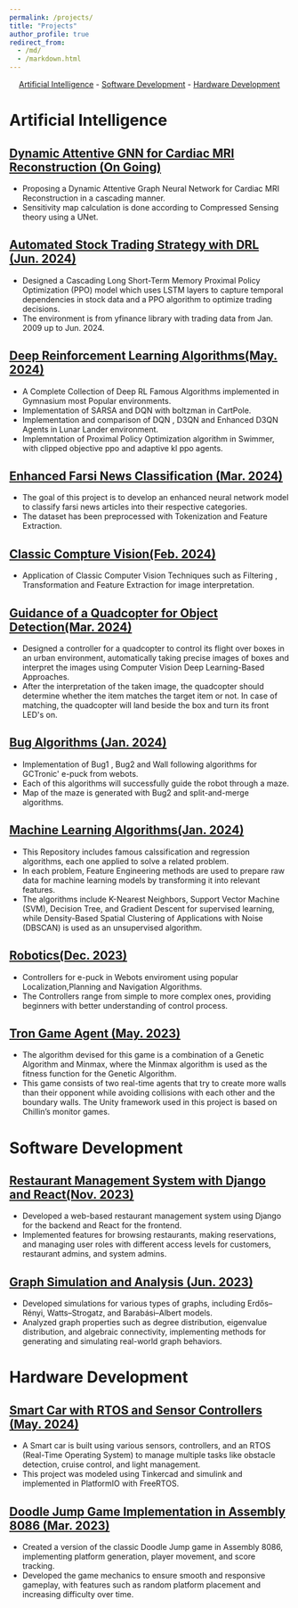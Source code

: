 ```yaml
---
permalink: /projects/
title: "Projects"
author_profile: true
redirect_from: 
  - /md/
  - /markdown.html
---
```

<p align="center">
  <a href="#artificial-intelligence">Artificial Intelligence</a> - 
  <a href="#software-development">Software Development</a> - 
  <a href="#hardware-development">Hardware Development</a>
</p>


# Artificial Intelligence

## [Dynamic Attentive GNN for Cardiac MRI Reconstruction (On Going)](https://github.com/negarhonarvar/DynamicAttentiveGNNforCMRIRecon)

* Proposing a Dynamic Attentive Graph Neural Network for Cardiac MRI Reconstruction in a cascading manner.
* Sensitivity map calculation is done according to Compressed Sensing theory using a UNet.

## [Automated Stock Trading Strategy with DRL (Jun. 2024)](https://github.com/negarhonarvar/StockTrading_DRL)

* Designed a Cascading Long Short-Term Memory Proximal Policy Optimization (PPO) model which uses LSTM
layers to capture temporal dependencies in stock data and a PPO algorithm to optimize trading decisions.
* The environment is from yfinance library with trading data from Jan. 2009 up to Jun. 2024.

## [Deep Reinforcement Learning Algorithms(May. 2024)](https://github.com/negarhonarvar/DeepReinforcementLearning)

* A Complete Collection of Deep RL Famous Algorithms implemented in Gymnasium most Popular environments.
* Implementation of SARSA and DQN with boltzman in CartPole.
* Implementation and comparison of DQN , D3QN and Enhanced D3QN Agents in Lunar Lander environment.
* Implemntation of Proximal Policy Optimization algorithm in Swimmer, with clipped objective ppo and adaptive kl ppo agents.


## [Enhanced Farsi News Classification (Mar. 2024)](https://github.com/negarhonarvar/Enhanced-News-Classification-On-Large-Dataset)

 * The goal of this project is to develop an enhanced neural network model to classify farsi news articles into their respective categories.
 * The dataset has been preprocessed with Tokenization and Feature Extraction.

## [Classic Compture Vision(Feb. 2024)](https://github.com/negarhonarvar/Computer-Vision/blob/main/README.md)

* Application of Classic Computer Vision Techniques such as Filtering , Transformation and Feature Extraction for image interpretation.

## [Guidance of a Quadcopter for Object Detection(Mar. 2024)](https://github.com/negarhonarvar/Guidance-of-a-Quadcopter-for-Object-Detection)

* Designed a controller for a quadcopter to control its flight over boxes in an urban environment, automatically taking precise images of boxes and interpret the images using Computer Vision Deep Learning-Based Approaches.
* After the interpretation of the taken image, the quadcopter should determine whether the item matches the target item or not. In case of matching, the quadcopter will land beside the box and turn its front LED's on.


## [Bug Algorithms (Jan. 2024)](https://github.com/negarhonarvar/Bug-Algorithms)

* Implementation of Bug1 , Bug2 and Wall following algorithms for GCTronic' e-puck from webots.
* Each of this algorithms will successfully guide the robot through a maze.
* Map of the maze is generated with Bug2 and split-and-merge algorithms.

## [Machine Learning Algorithms(Jan. 2024)](https://github.com/negarhonarvar/Machine-Learning)

* This Repository includes famous calssification and regression algorithms, each one applied to solve a related problem.
* In each problem, Feature Engineering methods are used to prepare raw data for machine learning models by transforming it into relevant features.
* The algorithms include K-Nearest Neighbors, Support Vector Machine (SVM), Decision Tree, and Gradient Descent for supervised learning, while Density-Based Spatial Clustering of Applications with Noise (DBSCAN) is used as an unsupervised algorithm.
  

## [Robotics(Dec. 2023)](https://github.com/negarhonarvar/Robatics)

* Controllers for e-puck in Webots enviroment using popular Localization,Planning and Navigation Algorithms.
* The Controllers range from simple to more complex ones, providing beginners with better understanding of control process.

## [Tron Game Agent (May. 2023)](https://github.com/negarhonarvar/TronGame)

* The algorithm devised for this game is a combination of a Genetic Algorithm and Minmax, where the Minmax
algorithm is used as the fitness function for the Genetic Algorithm.
* This game consists of two real-time agents that try to create more walls than their opponent while avoiding
collisions with each other and the boundary walls. The Unity framework used in this project is based on Chillin’s monitor games.


# Software Development 

## [Restaurant Management System with Django and React(Nov. 2023)](https://github.com/negarhonarvar/Restaurant-Management)

* Developed a web-based restaurant management system using Django for the backend and React for the frontend.
* Implemented features for browsing restaurants, making reservations, and managing user roles with different access levels for customers, restaurant admins, and system admins.

## [Graph Simulation and Analysis (Jun. 2023)](https://github.com/negarhonarvar/Graph_Simulation)

* Developed simulations for various types of graphs, including Erdős–Rényi, Watts–Strogatz, and Barabási–Albert models.
* Analyzed graph properties such as degree distribution, eigenvalue distribution, and algebraic connectivity, implementing methods for generating and simulating real-world graph behaviors.

# Hardware Development

## [Smart Car with RTOS and Sensor Controllers (May. 2024)](https://github.com/negarhonarvar/Smart-car-Embedded-System)

* A Smart car is built using various sensors, controllers, and an RTOS (Real-Time Operating System) to manage multiple tasks like obstacle detection, cruise control, and light management.
* This project was modeled using Tinkercad and simulink and implemented in PlatformIO with FreeRTOS.

## [Doodle Jump Game Implementation in Assembly 8086 (Mar. 2023)](https://github.com/negarhonarvar/DoodleJump)

* Created a version of the classic Doodle Jump game in Assembly 8086, implementing platform generation, player movement, and score tracking.
* Developed the game mechanics to ensure smooth and responsive gameplay, with features such as random platform placement and increasing difficulty over time.

